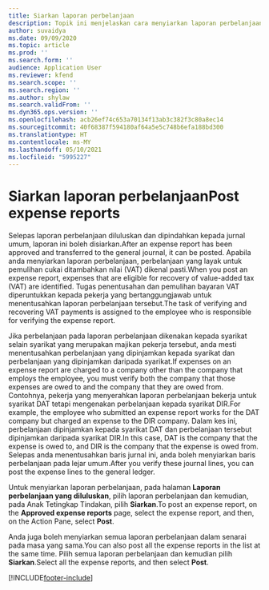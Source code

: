 ```yaml
---
title: Siarkan laporan perbelanjaan
description: Topik ini menjelaskan cara menyiarkan laporan perbelanjaan.
author: suvaidya
ms.date: 09/09/2020
ms.topic: article
ms.prod: ''
ms.search.form: ''
audience: Application User
ms.reviewer: kfend
ms.search.scope: ''
ms.search.region: ''
ms.author: shylaw
ms.search.validFrom: ''
ms.dyn365.ops.version: ''
ms.openlocfilehash: acb26ef74c653a70134f13ab3c382f3c80a8ec14
ms.sourcegitcommit: 40f68387f594180af64a5e5c748b6efa188bd300
ms.translationtype: HT
ms.contentlocale: ms-MY
ms.lasthandoff: 05/10/2021
ms.locfileid: "5995227"
---
```

# <a name="post-expense-reports"></a><span data-ttu-id="2c22a-103">Siarkan laporan perbelanjaan</span><span class="sxs-lookup"><span data-stu-id="2c22a-103">Post expense reports</span></span>

<span data-ttu-id="2c22a-104">Selepas laporan perbelanjaan diluluskan dan dipindahkan kepada jurnal umum, laporan ini boleh disiarkan.</span><span class="sxs-lookup"><span data-stu-id="2c22a-104">After an expense report has been approved and transferred to the general journal, it can be posted.</span></span> <span data-ttu-id="2c22a-105">Apabila anda menyiarkan laporan perbelanjaan, perbelanjaan yang layak untuk pemulihan cukai ditambahkan nilai (VAT) dikenal pasti.</span><span class="sxs-lookup"><span data-stu-id="2c22a-105">When you post an expense report, expenses that are eligible for recovery of value-added tax (VAT) are identified.</span></span> <span data-ttu-id="2c22a-106">Tugas penentusahan dan pemulihan bayaran VAT diperuntukkan kepada pekerja yang bertanggungjawab untuk menentusahkan laporan perbelanjaan tersebut.</span><span class="sxs-lookup"><span data-stu-id="2c22a-106">The task of verifying and recovering VAT payments is assigned to the employee who is responsible for verifying the expense report.</span></span>

<span data-ttu-id="2c22a-107">Jika perbelanjaan pada laporan perbelanjaan dikenakan kepada syarikat selain syarikat yang merupakan majikan pekerja tersebut, anda mesti menentusahkan perbelanjaan yang dipinjamkan kepada syarikat dan perbelanjaan yang dipinjamkan daripada syarikat.</span><span class="sxs-lookup"><span data-stu-id="2c22a-107">If expenses on an expense report are charged to a company other than the company that employs the employee, you must verify both the company that those expenses are owed to and the company that they are owed from.</span></span> <span data-ttu-id="2c22a-108">Contohnya, pekerja yang menyerahkan laporan perbelanjaan bekerja untuk syarikat DAT tetapi mengenakan perbelanjaan kepada syarikat DIR.</span><span class="sxs-lookup"><span data-stu-id="2c22a-108">For example, the employee who submitted an expense report works for the DAT company but charged an expense to the DIR company.</span></span> <span data-ttu-id="2c22a-109">Dalam kes ini, perbelanjaan dipinjamkan kepada syarikat DAT dan perbelanjaan tersebut dipinjamkan daripada syarikat DIR.</span><span class="sxs-lookup"><span data-stu-id="2c22a-109">In this case, DAT is the company that the expense is owed to, and DIR is the company that the expense is owed from.</span></span> <span data-ttu-id="2c22a-110">Selepas anda menentusahkan baris jurnal ini, anda boleh menyiarkan baris perbelanjaan pada lejar umum.</span><span class="sxs-lookup"><span data-stu-id="2c22a-110">After you verify these journal lines, you can post the expense lines to the general ledger.</span></span>

<span data-ttu-id="2c22a-111">Untuk menyiarkan laporan perbelanjaan, pada halaman **Laporan perbelanjaan yang diluluskan**, pilih laporan perbelanjaan dan kemudian, pada Anak Tetingkap Tindakan, pilih **Siarkan**.</span><span class="sxs-lookup"><span data-stu-id="2c22a-111">To post an expense report, on the **Approved expense reports** page, select the expense report, and then, on the Action Pane, select **Post**.</span></span>

<span data-ttu-id="2c22a-112">Anda juga boleh menyiarkan semua laporan perbelanjaan dalam senarai pada masa yang sama.</span><span class="sxs-lookup"><span data-stu-id="2c22a-112">You can also post all the expense reports in the list at the same time.</span></span> <span data-ttu-id="2c22a-113">Pilih semua laporan perbelanjaan dan kemudian pilih **Siarkan**.</span><span class="sxs-lookup"><span data-stu-id="2c22a-113">Select all the expense reports, and then select **Post**.</span></span>


[!INCLUDE[footer-include](../includes/footer-banner.md)]
